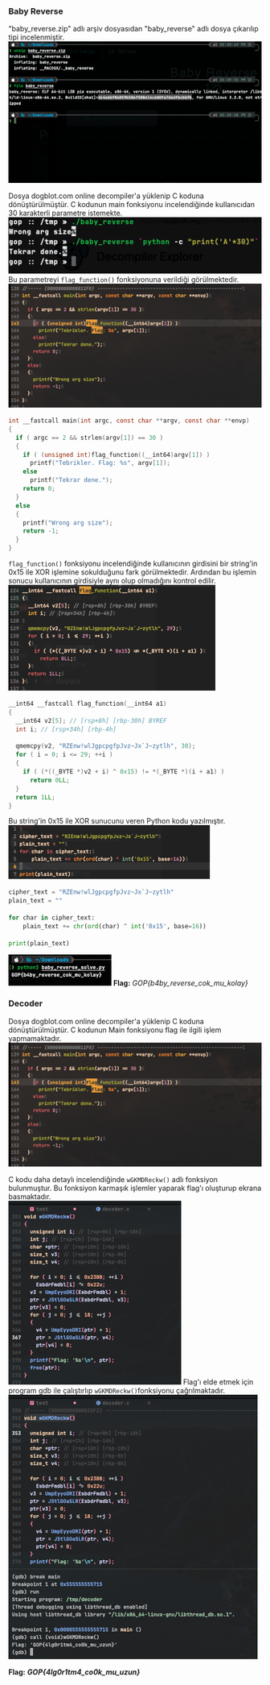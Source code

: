 ### Baby Reverse

"baby_reverse.zip" adlı arşiv dosyasıdan "baby_reverse" adlı dosya çıkarılıp tipi incelenmiştir.  
![reverse_baby_reverse_analyze_file.png](assets/reverse_baby_reverse_analyze_file.png)

Dosya dogblot.com online decompiler'a yüklenip C koduna dönüştürülmüştür. C kodunun main fonksiyonu incelendiğinde kullanıcıdan 30 karakterli parametre istemekte.  
![reverse_baby_reverse_test_file.png](assets/reverse_baby_reverse_test_file.png)
Bu parametreyi `flag_function()` fonksiyonuna verildiği görülmektedir.  
![reverse_baby_reverse_main_function.png](assets/reverse_baby_reverse_main_function.png)


```c
int __fastcall main(int argc, const char **argv, const char **envp)
{
  if ( argc == 2 && strlen(argv[1]) == 30 )
  {
    if ( (unsigned int)flag_function((__int64)argv[1]) )
      printf("Tebrikler. Flag: %s", argv[1]);
    else
      printf("Tekrar dene.");
    return 0;
  }
  else
  {
    printf("Wrong arg size");
    return -1;
  }
}

```

`flag_function()` fonksiyonu incelendiğinde kullanıcının girdisini bir string'in 0x15 ile XOR işlemine sokulduğunu fark görülmektedir. Ardından bu işlemin sonucu kullanıcının girdisiyle aynı olup olmadığını kontrol edilir.  
![reverse_baby_reverse_flag_function.png](assets/reverse_baby_reverse_flag_function.png)

```c
__int64 __fastcall flag_function(__int64 a1)
{
  __int64 v2[5]; // [rsp+8h] [rbp-30h] BYREF
  int i; // [rsp+34h] [rbp-4h]

  qmemcpy(v2, "RZEnw!wlJgpcpgfpJvz~Jx`J~zytlh", 30);
  for ( i = 0; i <= 29; ++i )
  {
    if ( (*((_BYTE *)v2 + i) ^ 0x15) != *(_BYTE *)(i + a1) )
      return 0LL;
  }
  return 1LL;
}

```

Bu string'in 0x15 ile XOR sunucunu veren Python kodu yazılmıştır.  
![reverse_baby_reverse_python_code.png](assets/reverse_baby_reverse_python_code.png)

```python
cipher_text = "RZEnw!wlJgpcpgfpJvz~Jx`J~zytlh"
plain_text = ""

for char in cipher_text:
    plain_text += chr(ord(char) ^ int('0x15', base=16))

print(plain_text)
```
![reverse_baby_reverse_flag.png](assets/reverse_baby_reverse_flag.png)
**Flag:** _GOP{b4by_reverse_cok_mu_kolay}_

###  Decoder

Dosya dogblot.com online decompiler'a yüklenip C koduna dönüştürülmüştür. C kodunun Main fonksiyonu flag ile ilgili işlem yapmamaktadır.  
![reverse_baby_reverse_main_function.png](assets/reverse_baby_reverse_main_function.png)

C kodu daha detaylı incelendiğinde `wGKMDReckw()` adlı fonksiyon bulunmuştur. Bu fonksiyon karmaşık işlemler yaparak flag'ı oluşturup ekrana basmaktadır.  
![reverse_decoder_wGKMDRecw_function.png](assets/reverse_decoder_wGKMDRecw_function.png)
Flag'ı elde etmek için program gdb ile çalıştırlıp `wGKMDReckw()`fonksiyonu çağrılmaktadır.  
![reverse_decoder_geting_flag.png](assets/reverse_decoder_geting_flag.png)

**Flag:** **_GOP{4lg0r1tm4_co0k_mu_uzun}_**

